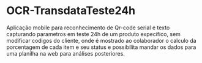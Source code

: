 # OCR-TransdataTeste24h

Aplicação mobile para reconhecimento de Qr-code serial e texto capturando parametros em teste 24h de um produto expecifico, sem modificar codigos do cliente, onde é mostrado ao colaborador o calculo da porcentagem de cada item e seu status e possibilita mandar os dados para uma planilha na web para análises posteriores.

